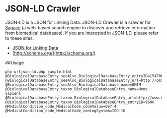 # JSON-LD Crawler
JSON-LD is a JSON for Linking Data.
JSON-LD Crawler is a crawler for [Sagace](http://sagace.nibio.go.jp) (a web-based search engine to discover and retrieve information from biomedical databases).
If you are interested in JSON-LD, please refer to these sites.

 * [JSON for Linking Data](http://json-ld.org/)
 * [http://schema.org/](http://schema.org/)


##Usage
```
php urljson-ld.php sample.html 
@BiologicalDatabaseEntry_seeAlso_BiologicalDatabaseEntry_entryID=154700
@BiologicalDatabaseEntry_seeAlso_BiologicalDatabaseEntry_url=http://omim.org/entry/154700
@BiologicalDatabaseEntry_seeAlso_BiologicalDatabase_name=OMIM
@BiologicalDatabaseEntry_taxon_BiologicalDatabaseEntry_name=Homo sapiens
@BiologicalDatabaseEntry_taxon_BiologicalDatabaseEntry_url=http://www.uniprot.org/taxonomy/9606
@BiologicalDatabaseEntry_taxon_BiologicalDatabaseEntry_entryID=9606
@MedicalCondition_code_MedicalCode_codeValue=Q87.4
@MedicalCondition_code_MedicalCode_codingSystem=ICD-10
```



